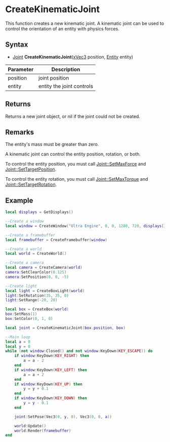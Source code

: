 # CreateKinematicJoint

This function creates a new kinematic joint. A kinematic joint can be used to control the orientation of an entity with physics forces.

## Syntax

- [Joint](Joint.md) **CreateKinematicJoint**([xVec3](xVec3.md) position, [Entity](Entity.md) entity)

| Parameter | Description |
|---|---|
| position | joint position |
| entity | entity the joint controls |

## Returns

Returns a new joint object, or nil if the joint could not be created.

## Remarks

The entity's mass must be greater than zero.

A kinematic joint can control the entity position, rotation, or both.

To control the entity position, you must call [Joint::SetMaxForce](Joint_SetMaxForce.md) and [Joint::SetTargetPosition](Joint_SetTargetPosition.md).

To control the entity rotation, you must call [Joint::SetMaxTorque](Joint_SetMaxTorque.md) and [Joint::SetTargetRotation](Joint_SetTargetRotation.md).

## Example

```lua
local displays = GetDisplays()

--Create a window
local window = CreateWindow("Ultra Engine", 0, 0, 1280, 720, displays[1], WINDOW_CENTER | WINDOW_TITLEBAR)

--Create a framebuffer
local framebuffer = CreateFramebuffer(window)

--Create a world
local world = CreateWorld()

--Create a camera    
local camera = CreateCamera(world)
camera:SetClearColor(0.125)
camera:SetPosition(0, 0, -5)

--Create light
local light = CreateBoxLight(world)
light:SetRotation(35, 35, 0)
light:SetRange(-20, 20)

local box = CreateBox(world)
box:SetMass(1)
box:SetColor(0, 1, 0)

local joint = CreateKinematicJoint(box.position, box)

--Main loop
local a = 0
local y = 0
while (not window:Closed() and not window:KeyDown(KEY_ESCAPE)) do
    if window:KeyDown(KEY_RIGHT) then
        a = a - 2
    end
    if window:KeyDown(KEY_LEFT) then
        a = a + 2
    end
    if window:KeyDown(KEY_UP) then
        y = y + 0.1
    end
    if window:KeyDown(KEY_DOWN) then
        y = y - 0.1
    end

    joint:SetPose(Vec3(0, y, 0), Vec3(0, 0, a))

    world:Update()
    world:Render(framebuffer)
end
```
